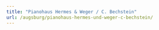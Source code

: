 ```yaml
---
title: "Pianohaus Hermes & Weger / C. Bechstein"
url: /augsburg/pianohaus-hermes-und-weger-c-bechstein/
---
```

